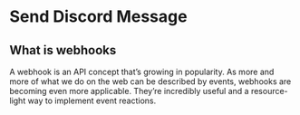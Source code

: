 # Send Discord Message

## What is webhooks

A webhook is an API concept that’s growing in popularity. As more and more of what we do on the web can be described by events, webhooks are becoming even more applicable. They’re incredibly useful and a resource-light way to implement event reactions.